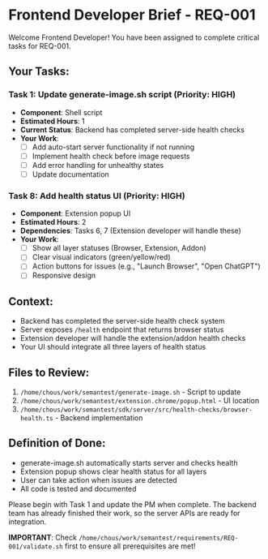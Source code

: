 # Frontend Developer Brief - REQ-001

Welcome Frontend Developer! You have been assigned to complete critical tasks for REQ-001.

## Your Tasks:

### Task 1: Update generate-image.sh script (Priority: HIGH)
- **Component**: Shell script
- **Estimated Hours**: 1
- **Current Status**: Backend has completed server-side health checks
- **Your Work**:
  - [ ] Add auto-start server functionality if not running
  - [ ] Implement health check before image requests
  - [ ] Add error handling for unhealthy states
  - [ ] Update documentation

### Task 8: Add health status UI (Priority: HIGH)
- **Component**: Extension popup UI
- **Estimated Hours**: 2
- **Dependencies**: Tasks 6, 7 (Extension developer will handle these)
- **Your Work**:
  - [ ] Show all layer statuses (Browser, Extension, Addon)
  - [ ] Clear visual indicators (green/yellow/red)
  - [ ] Action buttons for issues (e.g., "Launch Browser", "Open ChatGPT")
  - [ ] Responsive design

## Context:
- Backend has completed the server-side health check system
- Server exposes `/health` endpoint that returns browser status
- Extension developer will handle the extension/addon health checks
- Your UI should integrate all three layers of health status

## Files to Review:
1. `/home/chous/work/semantest/generate-image.sh` - Script to update
2. `/home/chous/work/semantest/extension.chrome/popup.html` - UI location
3. `/home/chous/work/semantest/sdk/server/src/health-checks/browser-health.ts` - Backend implementation

## Definition of Done:
- generate-image.sh automatically starts server and checks health
- Extension popup shows clear health status for all layers
- User can take action when issues are detected
- All code is tested and documented

Please begin with Task 1 and update the PM when complete. The backend team has already finished their work, so the server APIs are ready for integration.

**IMPORTANT**: Check `/home/chous/work/semantest/requirements/REQ-001/validate.sh` first to ensure all prerequisites are met!